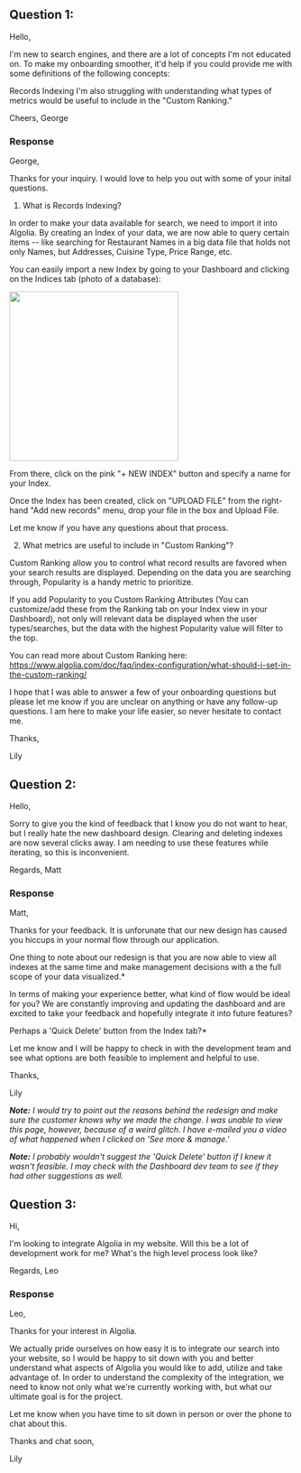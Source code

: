## Question 1: 

Hello,

I'm new to search engines, and there are a lot of concepts I'm not educated on. To make my onboarding smoother, it'd help if you could provide me with some definitions of the following concepts:

Records
Indexing
I'm also struggling with understanding what types of metrics would be useful to include in the "Custom Ranking."

Cheers, George

### Response

George,

Thanks for your inquiry. I would love to help you out with some of your inital questions.

1) What is Records Indexing?

In order to make your data available for search, we need to import it into Algolia. By creating an Index of your data, we are now able to query certain items -- like searching for Restaurant Names in a big data file that holds not only Names, but Addresses, Cuisine Type, Price Range, etc. 

You can easily import a new Index by going to your Dashboard and clicking on the Indices tab (photo of a database):

<img src="http://i.imgur.com/pcjHBJn.png" height=300px>

From there, click on the pink "+ NEW INDEX" button and specify a name for your Index.

Once the Index has been created, click on "UPLOAD FILE" from the right-hand "Add new records" menu, drop your file in the box and Upload File.

Let me know if you have any questions about that process.

2) What metrics are useful to include in "Custom Ranking"?

Custom Ranking allow you to control what record results are favored when your search results are displayed. Depending on the data you are searching through, Popularity is a handy metric to prioritize. 

If you add Popularity to you Custom Ranking Attributes (You can customize/add these from the Ranking tab on your Index view in your Dashboard), not only will relevant data be displayed when the user types/searches, but the data with the highest Popularity value will filter to the top.

You can read more about Custom Ranking here: https://www.algolia.com/doc/faq/index-configuration/what-should-i-set-in-the-custom-ranking/


I hope that I was able to answer a few of your onboarding questions but please let me know if you are unclear on anything or have any follow-up questions. I am here to make your life easier, so never hesitate to contact me.

Thanks,

Lily

## Question 2: 

Hello,

Sorry to give you the kind of feedback that I know you do not want to hear, but I really hate the new dashboard design. Clearing and deleting indexes are now several clicks away. I am needing to use these features while iterating, so this is inconvenient.

Regards, Matt

### Response

Matt,

Thanks for your feedback. It is unforunate that our new design has caused you hiccups in your normal flow through our application. 

One thing to note about our redesign is that you are now able to view all indexes at the same time and make management decisions with a the full scope of your data visualized.*

In terms of making your experience better, what kind of flow would be ideal for you? We are constantly improving and updating the dashboard and are excited to take your feedback and hopefully integrate it into future features?

Perhaps a 'Quick Delete' button from the Index tab?*

Let me know and I will be happy to check in with the development team and see what options are both feasible to implement and helpful to use.

Thanks,

Lily

_**Note:** I would try to point out the reasons behind the redesign and make sure the customer knows why we made the change. I was unable to view this page, however, because of a weird glitch. I have e-mailed you a video of what happened when I clicked on 'See more & manage.'_

_**Note:** I probably wouldn't suggest the 'Quick Delete' button if I knew it wasn't feasible. I may check with the Dashboard dev team to see if they had other suggestions as well._

## Question 3: 

Hi,

I'm looking to integrate Algolia in my website. Will this be a lot of development work for me? What's the high level process look like?

Regards, Leo

### Response

Leo,

Thanks for your interest in Algolia. 

We actually pride ourselves on how easy it is to integrate our search into your website, so I would be happy to sit down with you and better understand what aspects of Algolia you would like to add, utilize and take advantage of. In order to understand the complexity of the integration, we need to know not only what we're currently working with, but what our ultimate goal is for the project.

Let me know when you have time to sit down in person or over the phone to chat about this.

Thanks and chat soon,

Lily
